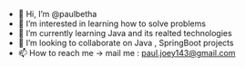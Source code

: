 - 👋 Hi, I’m @paulbetha
- 👀 I’m interested in learning how to solve problems
- 🌱 I’m currently learning Java and its realted technologies 
- 💞️ I’m looking to collaborate on Java , SpringBoot projects
- 📫 How to reach me -> mail me : paul.joey143@gmail.com

<!---
paulbetha/paulbetha is a ✨ special ✨ repository because its `README.md` (this file) appears on your GitHub profile.
You can click the Preview link to take a look at your changes.
--->
